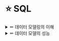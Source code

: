 # ⭐ SQL

<details>

<summary> ✏ 데이터 모델링의 이해 </summary>
<div markdown="1">
  
## 1. 
### 1️⃣ 모델링의 이해
#### 모델링의 정의
- 현실시계를 추상화, 단순화, 명확화하기 위해 일정한 표기법에 의해 표현하는 기법.
  
#### 모델링의 특징
- ##### `추상화(모형화, 가설적)`
    - 현실세계를 일정한 형식에 맞추어 표현을 한다는 의미. 즉, 다양한 현상을 일정한 양식인 표기법에 의해 표현한다는 것.
- ##### `단순화`
    - 복잡한 현실 세계를 약속된 규약에 의해 제한된 표기법이나 언어로 표현하여 쉽게 이해할 수 있도록 하는 개념.
- ##### `명확화`
    - 누구나 이해하기 쉽게 하기 위해 대상에 대한 애매모호함을 제거하고 정확하게 현상을 기술하는 것.
  
#### 모델링의 세 가지 관점
- ##### `데이터 관점`
    - 업무가 어떤 데이터와 관련이 있는지 또는 데이터간의 관계는 무엇인지에 대해서 모델링하는 방법(What, Data).
- ##### `프로세스 관점`
    - 업무가 실제하고 있는 일은 무엇인지 또는 무엇을 해야하는지를 모델링하는 방법(How, Process).
- ##### `데이터와 프로세스의 상관 관점`
    - 업무가 처리하는 일의 방법에 따라 데이터는 어떻게 영향을 받고 있는지 모델링하는 방법(Interaction).
  
### 2️⃣ 데이터 모델의 기본 개념의 이해
#### 데이터 모델링의 정의
- 정보시스템을 구축하기 위한 데이터관점의 업무 분석 기법.
- 현실세계의 데이터(what)에 대해 약속된 표기법에 의해 표현하는 과정.
- 데이터베이스를 구축하기 위한 분석/설계의 과정.
  
#### 데이터 모델링을 하는 주요한 이유
- 정보 시스템 구축의 대상이 되는 업무 내용을 정확하게 분석하는 것.
- 분석된 모델을 가지고 실제 데이터베이스를 생성하여 개발 및 데이터관리에 사용하기 위한것.
  
#### 데이터 모델이 제공하는 기능
- 시스템을 현재 또는 원하는 모습으로 가시화하도록 도와준다.
- 시스템의 구조와 행동을 명세화 할 수 있게 한다.
- 시스템을 구축하는 구조화된 틀을 제공한다.
- 시스템을 구축하는 과정 결정한 것을 문서화한다.
- 다양한 영역에 집중하기 위해 다른 영역의 세부 사항은 숨기는 다양한 관점을 제공한다.
- 특정 목표에 따라 구체화된 상세 수준의 표현방법을 제공한다.
  
### 3️⃣ 데이터 모델링의 중요성 및 유의점
- ##### `파급효과`
    - 각 단위 테스트들이 성공적으로 수행되고 완료되면 이를 전체를 묶어서 병행 테스트, 통합테스트를 수행한다.
    - 이 시점에서 데이터 모델의 병경이 불가피한 상황이 발생한다면, 데이터 구조의 변경으로 인한 일련의 변경 작업은 전체 시스템 구축 프로젝트에서 큰 위험요소가 될 수 있다.
    - 이러한 이유로 시스템 구축 작업 중에서 데이터 설계가 중요하다.
- ##### `복잡한 정보 요구사항의 간결한 표현`
    - 정보 요구사항을 파악하는 가장 좋은 방법은 수많은 페이지의 기능적인 요구사항을 파악하는 것보다 간결하게 그려져 있는 데이터 모델을 리뷰하면서 파악하는 것이 훨씬 빠른 방법이다.
- ##### `데이터 품질`
    - 중복 데이터의 미지정, 데이터 구조의 비즈니스 정의의 불충분, 동일한 성격의 데이터를 통합하지 않고 분리함으로써의 나타나는 데이터 불일지 등의 데이터 구조의 문제로 인한 데이터 품질의 문제는 치유하기 불가능한 경우가 대부분이다.
  
#### 데이터 모델링을 할 때 유의점
- ##### `중복(Duplication) 데이터 모델`
    - 같은 데이터를 사용하는 사람, 시간 그리고 장소를 파악하는데 도움을 준다.
    - 이러한 지식 응용은 데이터 베이스가 여러 장소에 같은 정보를 저장하는 잘못을 하지 않도록 한다.
- ##### `비유연성(Inflexibility) 데이터 모델`
    - 이 데이터 모델을 어떻게 설계했느냐에 따라 사소한 업무변화에도 데이터 모델이 수시로 변경됨으로써 유지보수의 어려움을 가중시킬 수 있다.
    - 데이터의 정의를 데이터의 사용 프로세스와 분리함으로써 데이터 모델링은 데이터 혹은 프로세스의 작은 변화가 애플리케이션과 데이터베이스에 중대한 변화를 일으킬 수 있는 가능성을 줄인다.
- ##### `비일관성(Inconsistency) 데이터 모델`
    - 데이터의 중복이 없더라도 비일관성은 발생한다.
    - 데이터 모델링을 할 때 데이터와 데이터 간의 상호 연관 관계에 대한 명확한 정의는 이러한 위험을 사전에 예방할 수 있도록 해준다.

### 4️⃣ 데이터 모델링의 3단계 진행
- ##### `개념적 데이터 모델링`
    - 주요한 활동: 핵심 엔터티와 그들 간의 관계를 발견하고, 그것을 표현하기 위해서 엔터테-관계 다이어그램을 형성하는 것.
    - 사용자와 시스템 개발자가 데이터 요구 사항을 발견하는 것을 지원한다.
    - 현 시스템이 어떻게 변형되어야 하는가를 이해하는데 유용하다.
- ##### `논리적 데이터 모델링`
    - 데이터베이스 설계 프로세스의 input으로써 비즈니스 정보의 논리적인 구조와 규칙을 명확하게 표현하는 기법 또는 과정.
    - 데이터 모델링 과정에서 가장 핵심이 부분.
    - 핵심은 어떻게 데이터에 엑세스하고 누가 데이터에 엑세스하며, 그러한 엑세스의 전산화와는 독립적으로 다시 말해서 누가, 어떻게, 그리고 전산화와는 별개로 비즈니스 데이터에 존재하는 사실들을 인식하여 기록하는 것.
    - ##### 주요활동: `정규화`
        - 논리 데이터 모델의 일관성을 확보하고 중복을 제거하여 속성들이 가장 적절한 엔터티에 배치되도록 함으로써 보다 신뢰성 있는 데이터 구조를 얻는것이 목적.
    - ##### `상세화`
        - 식별자 확정, 정규화, M:M 관계 해소, 참조 무결성 규칙 정의.
- ##### `물리적 데이터 모델링`
    - 논리 데이터 모델이 데이터 저장소로서 어떻게 컴퓨터 하드웨어에 표현될 것인가를 다룬다.
    - 테이블, 칼럼등으로 표현되는 물리적인 저장 구조와 사용될 저장 장치, 자료를 추출하기 위해 사용될 접근 방법 등이 결정된다.
  
| 데이터 모델링 | 내용 |
| :---: | :----: |     
| 개념적 데이터 모델링 | 추상화 수준이 높고, 엄무중심적이고 포괄적인 수준의 모델링 진행, 전사적 데이터 모델링, EA 수립시 많이 이용 |	
| 논리적 데이터 모델링 | 시스템으로 구축하고자 하는 업무에 대해 Key, 속성, 관계 등을 정확하게 표현, 재사용성이 높음 | 
| 물리적 데이터 모델링 | 실제로 데이터베이스에서 이식할 수 있도록 성능, 저장 등 물리적인 성격을 고려하여 설계 |

### 5️⃣ 프로젝트 생명주기에서 데이터 모델링
![image](https://user-images.githubusercontent.com/87464750/156749242-79d98da7-9db0-4542-887a-1f9900495e5a.png)
  
- 일반적으로 계획 또는 분석단계에서 개념적 데이터 모델링
- 분석단계에서는 논리적 데이터 모델링
- 설계단계에서 물리적 데이터 모델링이 수행된다.
- 단, 현실 프로젝트에서는 개념적 데이터 모델이 생략된 개념/논리 데이터 모델링이 분석단계때 대부분 수행된다.

### 6️⃣ 데이터 모델링에서 데이터독립성의 이해
#### 데이터독립성의 필요성
- 데이터독립성은 지속적으로 증가하는 유지보수 비용을 절감하고 데이터 복잡도를 낮추며 중복된 데이터를 줄이기 위한 목족이 있다.
![image](https://user-images.githubusercontent.com/87464750/156750103-e4b0ff4e-5b52-4cac-89d2-84cd4f4c42b5.png)
  
##### `데이터독립성을 확보하면 얻을 수 있는 효과`
- 각 view의 독립성을 유지하고 계층별 View에 영향을 주지 않고 변경이 가능하다.
- 단계별 Schema에 따라 데이터 정의어와 데이터 조작어가 다름을 제공한다.

#### 데이터베이스 3단계 구조
- ##### `외부 단계`
    - 사용자와 가까운 단계로 사용자 개개인이 보는 자료에 대한 관점과 관련이 있는 부분.
- ##### `개념 단계`
    - 사용자가 처리하는 데이터 유형의 공통적인 사항을 처리하는 통합된 뷰를 데이터 유형의 공통적인 사항을 처리하는 통합된 뷰를 스키마 구조로 디자인한 형태.
- ##### `내부적 단계`
    - 데이터가 물리적으로 저장된 방법에 대한 스키마 구조.
  
#### 데이터독립성 요소
| 항목 | 내용 | 비고 |
| :---: | :----: | :----: |     
| 외부스키마 | - View 단계, 여러 개의 사용자 관점으로 구성, 즉 개개 사용자 단계로서 개개 사용자가 보는 개인적 DB 스키마. </br> - DB의 개개 사용자나 응용프로그래머가 접근하는 DB 정의. | 사용자 관점 </br> 접근하는 특성에 따른 스키마 구성|
| 논리적 데이터 모델링 | - 개념단계, 하나의 개념적 스키마로 구성 모든 사용자 관점을 통합한 조직 전체의 DB를 기술하는 것. </br> - 모든 응용시스템들이나 사용자들이 필요로 하는 데이터를 통합한 조직 전체의 DB를 기술한 것으로 DB에 저장되는 데이터와 그들간의 관계를 표현하는 스키마. | 통합관점 |
| 물리적 데이터 모델링 | - 내부단계, 내부 스키마로 구성, DB가 물리적으로 저장된 형식. </br> - 물리적 장치에서 데이터가 실제적으로 저장되는 방법을 표현하는 스키마 | 물리적 저장구조 |

#### 두 영역의 데이터독립성

| 독립성 | 내용 | 특징 |
| :---: | :----: | :----: |  
| 논리적 독립성 | - 개념 스키마가 변경되어도 외부 스키마에는 영향을 미치지 않도록 지원하는 것. </br> - 논리적 구조가 변경되어도 응용 프로그램에 영향 없음. | - 사용자 특성에 맞는 변경가능 </br> - 통합 구조 변경가능|
| 물리적 독립성 | - 내부스키마가 변경되어도 외부/개념 스키마는 영향을 받지 않도록 지원하는 것. </br> - 저장장치의 구조변경을 응용프로그램과 개념스키마에 영향 없음. | - 물리적 구조 영향없이 개념구조 변경가능. </br> - 개념구조 영향없이 물리적인 구조 변경가능 .|

#### 사상(Mapping)
- 상호 독립적인 개념을 연결시켜주는 다리.

| 사상 | 내용 | 예 |
| :---: | :----: | :----: |  
| 외부적/개념적 사상 </br> (논리적 사상) | - 외부적 뷰와 개념적 뷰의 상호 관련성을 정의함 | 사용자가 접근하는 형식에 따라 다른 타입의 필드를 가질 수 있음. 개념적 뷰의 필드 타입은 변화가 없음. |
| 개념적/내부적 사상 </br> (물리적 사상)| - 개념적 뷰와 저장된 데이터베이스의 상호관련성 정의 | 만약 저장된 데이터베이스 구조가 바뀐다면 개념적/내부적 사상이 바뀌어야 함. 그래야 개념적 스키마가 그대로 남아있게 됨.|

### 7️⃣ 데이터 모델링의 중요한 세 가지 개념
#### 데이터 모델링의 세 가지 요소
- 업무가 관여하는 어떤 것(Things)
- 어떤 것이 가지는 성격(Attributes)
- 업무가 관여하는 어떤 것 간의 관계(relationships)

#### 단수와 집합(복수)의 명명
![image](https://user-images.githubusercontent.com/87464750/156753940-8d8b4589-9595-4b4c-a09d-8be857c4ee6b.png)

### 8️⃣ 데이터 모델링의 이해관계자
#### 데이터 모델링의 이해관계자
- 정보시스템을 구축하는 모든 사람은 데이터 모델링도 전문적으로 할 수 있거나 적어도 완성된 모델을 정확하게 해석할 수 있어야 한다.
    - 즉, 프로젝트에 참여한 모든 IT 기술자들은 데이터 모델링에 대해 정확하게 알고 있어야 한다.
- IT 기술에 종사하거나 전공하지 않았더라도 해당 업무에서 정보화를 추진하는 위치에 있는 사람도 데이터 모델링에 대한 개념 및 세부사항에 대해 어느 정도 지식을 가지고 있어야 한다.

![image](https://user-images.githubusercontent.com/87464750/156754569-9a9cd5e0-c645-4c8d-9c76-f07fe40e7429.png)

### 9️⃣ 데이터 모델의 표기법인 ERD의 이해
#### 데이터 모델 표기법
![image](https://user-images.githubusercontent.com/87464750/156754976-6b16e124-4087-41ce-a40f-c07f7b51689a.png)

- ERD를 작성하는 작업순서
    - 엔터티를 그린다.
        - 가장 중요한 엔터티를 왼쪽 상단에 배치.
    - 엔터티를 적절하게 배치한다.
    - 엔터티간의 관계를 설정한다.
    - 관계명을 기술한다.
    - 관계의 참여도를 기술한다.
    - 관계의 필수여부를 기술한다.

### 🔟 좋은 데이터 모델의 요소
- 완정성(Completeness)
- 중복배제(Non-Redundancy)
- 업무규칙(Business Rules)
- 데이터 재사용(Data Resuability)
- 의사소통(Communicaion)
- 통합성(Integeration)

## 2.
### 1️⃣ 엔터티의 개념
- 사람, 장소, 물건, 사건, 개념 등의 명사에 해당한다.
- 업무상 관리가 필요한 관심사에 해당한다.
- 저장이 되기 위한 어떤것이다.

### 2️⃣ 엔터티와 인스턴스에 대한 내용과 표기법
- 엔터티는 표기법에따라 조금씩 차이는 있지만 대부분 사각형으로 표현된다.
 
<엔터티와 엔터티간의 ERD>

![image](https://user-images.githubusercontent.com/87464750/156874752-a7bc5260-7cf7-4acd-874d-d4f79ab0a565.png)

<엔터티에 대한 표기법>

![image](https://user-images.githubusercontent.com/87464750/156874782-e77274b2-195e-44a5-a1cd-e15f75a99c7f.png)

### 3️⃣ 엔터티의 특징

- 반드시 해당 업무에서 필요하고 관리하고자 하는 정보이여야 한다.
- 유일한 식별자에 의해 식별이 가능해야 한다.
- 영속적으로 존재하는 인스턴스의 집합이여야 한다.
- 업무 프로세스에 의해 이용되어야 한다.
- 반드시 속성이 있어야 한다.
- 다른 엔터티와 최소 한 개 이상의 관계가 있어야 한다.

### 4️⃣ 엔터티의 분류

- ##### `유무형에 따른 분류`
    - `유형엔터티`
        - 물리적인 형태가 있고 안정적이며 지속적으로 활용되는 엔터티
        - 업무로부터 엔터티를 구분하기가 가장 용이하다
        - > ex) 사원, 물품, 강사
    - `개념 엔터티`
        - 물리적인 형태는 존재하지 않고 관리해야 할 개념적 정보로 구분이 되는 엔터티
        - > ex) 조직, 보험상품
    - `사건 엔터티`
        - 업무를 수행함에 따라 발생되는 엔터티로서 비교적 발생량이 많으며 각종 통계자료에 이용될 수 이ㅛ다.
        - > ex) 주문, 청구, 미납
     
- ##### `발생시점에 따른 분류`
    - `기본 엔터티`
        - 그 업무에 원래 존재하는 정보로서 다른 엔터티와 관계에 의해 생성되지 않고 독립적으로 생성이 가능하고 자신은 타 엔터티의 부모의 역할을 하게 된다.
        - 다른 엔터티로부터 주식별자를 상속받지 않고 자신의 고유한 주식별자를 가지게 된다.
    -  `중심엔터티`
        - 기본엔터티로부터 발생되고 그 업무에 있어서 중심적인 역할을 한다.
        - 데이터의 양이 많이 발생되고 다른 엔터티와의 관계를 통해 많은 행위엔터티를 생성한다.
    - `행위엔터티`
        - 두 개 이상의 부모엔터티로부터 발생되고 자주 내용이 바뀌거나 데이터량이 증가된다.
        - 분석초기 단계에서는 잘 나타나지 않으며 상세 설계단계나 프로세스와 상관모델링을 진행하면서 도출될 수 있다.

### 5️⃣ 엔터티의 명명

- 가능하면 현업업무에서 사용하는 용어를 사용한다.
- 가능하면 약어를 사용하지 않는다.
- 단수명사를 사용한다.
- 모든 엔터티에 유일하게 이름이 부여되어야 한다.
- 엔터티 생성의미대로 이름을 부여한다.

## 3.

### 1️⃣ 속성 (Attribute)의 개념

- 업무에서 필요로 한다.
- 의미상 더 이상 분리되지 않는다.
- 엔터티를 설명하고 인스턴스의 구성요소가 된다.

### 2️⃣ 엔터티, 인스턴스와 속성, 속성값에 대한 내용과 표기법
#### 엔터티, 인스턴스, 속성, 속성값의 관계

- 엔터티, 인스턴스, 속성, 속성값에 대한 관계 분석
    - 한 개의 엔터티는 두 개 이상의 인스턴스의 집합이여야 한다.
    - 한 개의 엔터티는 두 개 이상의 속성을 갖는다.
    - 한 개의 속성은 한 개의 속성값을 갖는다.

<엔터티- 속성의 관계>

![image](https://user-images.githubusercontent.com/87464750/156875618-6d556ecc-7405-4ba0-a88a-144ef444c3d7.png)

#### 속성의 표기법
- 속성의 표기법은 엔터티 내에 이름을 포함하여 표현하면 된다.

### 3️⃣ 속성의 특징
- 반드시 해당 업무에 필요하고 관리하고자 하는 정보이여야 한다.
- 정규화 이론에 근간하여 정해진 주식별자에 함수적 종속성을 가져야 한다.
- 하나의 속성에는 한 개의 값만을 가진다.
- 하나의 속성에 여러 개의 값이 있는 다중값일 경우 별도의 엔터티를 이용하여 분리한다.

### 4️⃣ 속성의 분류

- ##### `속성의 특성에 따른 분류 `
    - `기본속성`
        - 업무로부터 추출한 모든 속성이 해당된다.
        - 가장 일반적이고 많은 속성을 차지한다.
        - 코드성 데이터, 엔터티를 식별하기 위해 부여된 일련번호, 그리고 다른 속성을 계산하거나 영향을 받아 생성된 속성을 제외한 모든 속성.
    - `설계속성`
        - 업무상 필요한 데이터 이외에 데이터 모델링을 위해, 업무를 규칙화하기 위해 속성을 새로 만들거나 변형하여 정의하는 속성.
    - `파생속성`
        - 다른 속성에 영향을 받아 발생하는 속성으로 보통 계산된 값들이 이에 해당된다.
        - 프로세스 설계 시 데이터 정합성을 유지하기 위해 유의해야 할 점이 많으며 가급적 파생속성을 적게 정의하는 것이 좋다.

- ##### `엔터티 구성방식에 따른 분류`
    - `PK(Primary Key) 속성`
        - 엔터티를 식별할 수 있는 속성.
    - `FK(Foreign Key) 속성`
        - 다른 엔터티와의 관계에서 포함된 속성.
    - `일반속성`
        - PK, FK에 포함되지 않는 속성.

### 5️⃣ 도메인
- 각 속성이 가질 수 있는 값의 범위.
- 엔터티 내에서 속성에 대한 데이터 타입과 크기 그리고 제약사항을 지정하는 것.
- 속성은 도메인 이외의 값을 갖지 못한다.

### 6️⃣ 속성의 명명
- 해당 업무에서 사용하는 이름을 부여한다.
    - 아무리 일반적인 용어라도 그 업무에서 사용되지 않으면 속성의 명칭으로 사용하지 않는 것이 좋다.
- 서술식 속성명은 상용하지 않는다.
    - 명사형을 이용하고, 수식어가 많이 붙지 않도록 유의하여 작성.
- 약어 사용은 가급적 제한한다.
- 전체 데이터모델에서 유일성을 확보하는 것이 좋다.

## 4.
### 1️⃣ 관계의 정의
- 엔터티의 인스턴스 사이의 논리적인 연관성으로서 존재의 형태로서나 해위로서 서로에게 연관성이 부여된 상태.

#### 관계의 패어링
- 각각의 엔터티의 인스턴스들은 자신이 관련된 인스턴스들과 관계의 어커런스로 참여하는 형태를 관계 패어링이라고 한다.
- 엔터티는 인스턴스의 집합을 논리적으로 표현하였다면 관계는 관계 패어링의 집합을 논리적으로 표현하는 것.

### 2️⃣ 관계의 표기법
- 관계명: 관계의 이름
- 관계차수: 1:1, 1:M, M:N
- 관계선택사양: 필수관계, 선택관계

#### 관계명
- 애매한 동사는 피한다.
- 현재형으로 표현한다.

#### 관계차수

##### `1:1(ONT TO ONE) 관계를 표시하는 방법`

![image](https://user-images.githubusercontent.com/87464750/157227222-7a205bc1-5b8c-4dfb-a63b-6d88c689213d.png)

##### `1:M(ONT TO MANY) 관계를 표시하는 방법`

![image](https://user-images.githubusercontent.com/87464750/157227328-ef248ea1-6844-4b85-aeb8-0c88a7715a4c.png)

##### `M:N(MANY TO MANY) 관계를 표시하는 방법`

![image](https://user-images.githubusercontent.com/87464750/157227388-ea3b9c4e-dfe1-4ac5-b013-9a598c3a7f33.png)

#### 관계선택사양
- ##### `필수참여관계`: 필수적으로 연결 관계가 있는 것.
- ##### `선택적인 관계`: 정보로서 관련은 있지만 서로가 필수적인 관계는 아닌 선택적인 관계가 되는 것.

### 3️⃣ 관계의 정의 및 읽는 방법
#### 관계 체크사항
- 두 개의 엔터티 사이에 관심있는 연관규칙이 존재하는가?
- 두 개의 엔터티 사이에 정보의 조합이 발생되는가?
- 업무기술로서, 장표에 관계연결에 대한 규칙이 서술되어 있는가?
- 업무기술서, 장표에 관계연결을 가능하게 하는 동사가 있는가?

#### 관계 읽기
- 기준(Source) 엔터티를 한 개(One) 또는 각(Each)으로 읽는다.
- 대상(Target) 엔터티의 관계참여도 즉 개수(하나, 하나 이상)를 읽는다.
- 관계선택사양과 관계명을 읽는다.

<관계를 읽는 방법>

![image](https://user-images.githubusercontent.com/87464750/157228314-e82e9cc7-8ee0-4e44-93b7-bfd9297b2d09.png)

## 5.
### 1️⃣ 식별자 개념
- 여러 개의 집합체를 담고 있는 하나의 통에서 각각을 구분할 수 있는 논리적인 이름.
- 하나의 엔터티에 구성되어 있는 여러 개의 속성 중에 엔터티를 대표할 수 있는 속성을 의미하며 하나의 엔터티는 반드시 하나의 유일한 식별자가 존재해야 한다.

### 2️⃣ 식별자의 특징
- ##### `유일성` 주식별자에 의해 엔터티내에 모든 인스턴스들의 유일하게 구분되어야 한다.
- ##### `최소성` 주식별자를 구성하는 속성의 수는 유일성을 만족하는 최소의 수가 되어야 한다.
- ##### `불변성` 지정된 주식별자의 값은 자주 변하지 않는 것이어야 한다.
- ##### `존재성` 주식별자가 지정이 되면 반드시 값이 들어와야 한다.

### 3️⃣ 식별자 분류 및 표기볍
#### 식별자 분류
<식별자의 분류 체계>

| 분류 | 식별자 | 설명 |
| :---: | :------: | :------: |  
| 대표성 여부 | 주식별자</br></br> 보조 식별자| - 엔터티 내에서 각 어커런스를 구분 할 수 있는 구분자이며, 타 엔터티와 참조관계를 연결할 수 있는 식별자. </br> - 엔터티 내에서 각 어커런스를 구분할 수 있는 구분자이나 대표성을 가지지 못해 참조관계 연결을 못함.|
| 스스로 생성여부 | 내부식별자 </br></br> 외부식별자| - 엔터티 내부에서 스스로 만들어지는 식별자. </br></br> - 타 엔터티와의 관계를 통해 타 엔터티로부터 받아오는 식별자. |
| 속성의 수 | 단일 식별자 </br> 복합 식별자| - 하나의 속성으로 구성된 식별자. </br></br> - 둘 이상의 속성으로 구성된 식별자 |
| 대체 여부 | 본질 식별자 </br> 인조식별자 |- 업무에 의해 만들어지는 식별자 </br></br> - 업무적으로 만들어지지는 않지만 원조식별자가 복잡한 구성을 가지고 있기 때문에 인위적으로 만든 식별자. |


### 4️⃣ 주식별자 도출기준
- 해당 업무에서 자주 이용되는 속성을 주식별자로 지정한다.
- 명칭, 내역 등과 같이 이름으로 기술되는 것들은 가능하면 주식별자로 지정하지 않는다.
- 복합으로 주식별자로 구성할 경우 너무 많은 속성이 포함되지 않도록 한다.

### 5️⃣ 식별자관계와 비식별자관계에 따른 식별자

#### 식별자관계와 비식별자 관계의 결정
- 엔터티에 주식별자가 지정되고 엔터티간 관계를 연결하면 부모쪽의 주식별자를 자식엔터티의 속성으로 내려 보낸다.
- 이때 자식엔터티에서 부모엔터티로부터 받은 외부식별자를 자신의 주식별자로 이용할 것인지 또는 부모와 연결이 되는 속성으로서만 이용할 것인지를 결정해야 한다.

#### 식별자관계
- 부모로부터 받은 식별자를 자식엔터티의 주식별자로 이용하는 경우 Null 값이 오면 안되므로 반드시 부모엔터티가 생성되어야 자기 자신의 엔터티가 생성되는 경우이다.
- `1:1 관계` 부모로부터 받은 속성을 자식엔터티가 모두 사용하고 그것만으로 주식별자로 사용하는 경우.
- `1:M 관계` 부모로부터 받은 속성을 포함하여 다른 부모엔터티에서 받은 속성을 포함하거나 스스로 가지고 있는 속성과 함께 주식별자로 구성되는 경우.

#### 비식별자관계
비식별자 관계: 부모엔터티로부터 속성을 받았지만 자식엔터티의 주식별자로 사용하지 않고 일반적인 속성으로만 사용하는 경우.
- 자식엔터티에서 받은 속성이 반드시 필수가 아니어도 무방하기 때문에 부모없는 자식이 생성될 수 있는 경우.
- 엔터티별로 데이터의 생명주기를 다르게 관리할 경우.
- 여러 개의 엔터티가 하나의 엔터티로 통합되어 표현되었는데 각각의 엔터티가 별도의 관계를 가질 경우.
- 자식엔터티에 주식별자로 사용하여도 되지만 자식엔터티에서 별도의 주식별자를 생성하는 것이 더 유리하다고 판단될 때 비식별자 관계에 의한 외부식별자로 표현.

#### 식별자 관계로만 설정할 경우의 문제점
- 식별자 관계만으로 연결된 데이터 모델의 특징은 주식별자 속성이 지속적으로 증가할 수 밖에 없는 구조로서 개발자가 복잡성과 오류가능성을 유발시킬 수 있는 요인이 될 수 있다.

#### 비식별자 관계로만 설정할 경우의 문제점
- 일반적으로 각각의 엔터티에는 중요한 기준 속성이 있는데 이러한 기준속성은 부모엔터티에 있는 PK 속성으로부터 상속되어 자식엔터티에 존재하는 경우가 많다.
- 이런 경우 데이터 모델링을 전개할 때 각 엔터티 간의 관계를 비식별자 관계로 설정하면 이런 유형의 속성이 자식엔터티로 상속이 되지 않아 자식엔터티에서 데이터를 처리할 때 쓸데없이 부모엔터티까지 찾아가여 하는 경우가 발생된다.

#### 식별자관계와 비식별자관계 모델링
- 비식별자관계 선택 프로세스
- 다음 조건에 해당할 경우 비식별자관계로 조정

![image](https://user-images.githubusercontent.com/87464750/158022564-261f46e6-5333-468f-93bf-170338d82212.png)

- 식별자와 비식별자관계 비교

| 항목 | 식별자관계 | 비식별자관계 |
| :---: | :------: | :------: |  
| 목적 | 강한 연결관계 표현 | 약한 연결관계 표현|
| 자식 주식별자 영향 | 자식 주식별자의 구성에 포함됨 | 자식 일반 속성에 포함됨 |
| 표기법 | 실선 표현 | 점선 표현 |
| 연결 고려사항 | - 반드시 부모엔터티 종속 </br> - 자식 주식별자구성에 부모 주식별자포함 필요 </br> - 상속받은 주식별자속성을 타 엔터티에 이전 필요| - 약한 종속관계 </br> - 자식 주식별자구성을 독립적으로 구성 </br> - 자식 주식별자구성을 부모 주식별자 부분 필요 </br> - 상속받은 주식별자속성을 타 엔터티에 차단 필요 </br> -부모쪽의 관계참여자가 선택관계 |

 </div>
</details>

<details>
  
<summary> ✏ 데이터 모델의 성능 </summary>
<div markdown="1">
  
## 1.
### 1️⃣ 성능 데이터 모델링의 정의
- 성능 데이터 모델링이란 데이터베이스 성능향상을 목적으로 설계 단계의 데이터 모델링 때부터 정규화, 반정규화, 테이블통합, 테이블분할, 조인구조, PK, FK 등 여러 가지 성능과 관련된 사항이 데이터 모델링에 반영될 수 있도록 하는 것으로 정의.
  
### 2️⃣ 성능 데이터 모델링 수행시점
- 분석/설계 단계에서 데이터베이스 처리 성능을 향상시킬 수 있는 방법을 주도면밀하게 고려해야 한다.
  
<성능 향상 그래프>
  
![image](https://user-images.githubusercontent.com/87464750/158052546-e9e035b8-b2f3-495c-b9f9-1d8cd65c0d29.png)
  
### 3️⃣ 성능 데이터 모델링 고려사항
- 데이터 모델링을 할 때 정규화를 정확하게 수행한다.
    - 정규화된 모델이 데이터를 주요 관심사별로 분산시키는 효과가 있기 때문에 그 자체로 성능을 향상시키는 효과가 있다.
- 데이터베이스 용량산정을 수행한다.
    - 용량산정을 수행하면 어떤 엔터티에 데이터가 집중되는지 파악 할 수 있다.
- 데이터베이스에 발생되는 트랜잭션의 유형을 파악한다.
    - SQL 문장의 조인관계 테이블에서 데이터조회의 칼러들을 파악할 수 있게 되어 그에 따라 성능을 고려한 데이터 모델을 설계할 수 있다.
- 용량과 트랜잭션의 유형에 따라 반정규화를 수행한다.
     - 반정규화는 테이블, 속성, 관계에 대해 포괄적인 반정규화의 방법을 적용해야 한다.
- 이력모델의 조정, PK/FK 조정, 슈퍼타입/서브타입 조정 등을 수행한다.
- 성능관점에서 데이터 모델을 검증한다.
    - 일반적인 데이터 모델 규칙만을 검증하지 말고 충분하게 성능이 고려되었는지를 체크리스트에 포함하여 검증하도록 한다.
  
### 4️⃣ 정규하 성능1. 정규화를 통한 성능 향상 전략
- 데이터 모델링을 하면서 정규화를 하는 것은 기본적으로 데이터에 대한 중복성을 제거하여 주고 데이터가 관심사별로 처리되는 경우가 많기 때문에 성능이 향상되는 특징을 가지고 있다.
- 엔터티가 계속 발생되므로 SQL 문장에서 조인이 많이 발생하여 이로 인한 성능저하가 나타나는 경우도 있다.
  
<정규화 수행과 성능>
  
![image](https://user-images.githubusercontent.com/87464750/158052933-56a6639b-58da-4416-bf3b-25db90a43ca4.png)
  
- 정규화 수행 모델은 데이터를 입력/수정/삭제할 때 일반적으로 반졍규화된 테이블에 비해 처리 성능이 향상된다.
- 단, 데이터를 조회할 때에는 처리 조건에 따라 조회 성능이 향상될 수도 있고 저하될 수도 있다.
- 따라서 일반적으로 정규화가 잘 되어 있으면 입력/수정/삭제의 성능이 향상되고 반정규화를 많이하면 조회의 성능이 향상된다고 인식될 수 있다.
  
### 5️⃣ 함수적 종속성에 근거한 정규화 수행 필요
- 함수의 종속성은 데이터들이 어떤 기준값에 의해 종속되는 현상을 지칭하는 것이다.
- 이때 기준값을 결정자라 하고 종속되는 값을 종속자라고 하다.
<함수의 종속성>

![image](https://user-images.githubusercontent.com/87464750/158053067-5495c55f-92cd-4482-a705-40b3112f79ed.png)
  
- 함수의 종속성은 데이터가 가지고 있는 근본적인 속성으로 인식되고 있다.
- 정규화의 궁극적인 목적은 반복적인 데이터를 분리하고 각 데이터가 종속된 테이블에 적절하게 배치되도록 하는 것이므로 이 함수의 종속성을 이용하여 정규화 작업이나 각 오브젝트에 속성을 배치하는 작업에 이용되는 것이다.
  
## 2.
### 1️⃣ 반정규화를 통한 성능향상 전략
#### 반정규화의 정의
- 정규화된 엔터티, 속성, 관계에 대해 시스템의 성능향상과 개발과 운영의 단순화를 위해 중복, 통합, 분리 등을 수행하는 데이터 모델링의 기법을 의미한다.
  
<중복성의 원리를 활용하여 데이터조회시 성능을 향상시키는 역할을 할 수 있음>
 
![image](https://user-images.githubusercontent.com/87464750/165761949-1d4e79f2-4c42-40a5-9aa9-848989271629.png)
  
- 반정규화를 기술적으로 수행하지 않는 경우에 발생하는 현상
    - 성능이 저하된 데이터베이스가 생성될 수 있다.
    - 구축단계나 시험단계에서 반정규화를 적용할 때 수정에 따른 노력비용이 많이 들게된다.

#### 반정규화의 적용방법
  
<반정규화 절차>

![image](https://user-images.githubusercontent.com/87464750/166789424-1fa97163-caef-4c6c-b5a1-2d8961143b16.png)
  
- 반정규화 대상을 조사한다.
    - 일단 전체 데이터의 양을 조사하고 그 데이터가 해당 프로세스를 처리할 때 성능저하가 나타날 수 있는지 검증해야한다.
        - 자주 사용되는 테이블에 접근하는 프로세스의 수가 많고 항상 일정한 범위만을 조회하느 경우에 반정규화를 검토한다.
        - 테이블에 대량의 데이터가 있고 대량의 데이터 범위를 자주 처리하는 경우에 처리범위를 일정하게 줄이지 않으면 성능을 보장할 수 없을 경우에 반정규화를 검토한다.
        - 통계성 프로세스에 의해 통계 정보를 필요로 할 때 별도의 통계테이블을 생성한다.
        - 테이블에 지나치게 많은 조인이 걸려 데이터를 조회하는 작업이 기술적으로 어려울 경우 반졍규화를 검토한다.
  
- 반정규화의 대상에 대해 다른 방법으로 처리할 수 있는지 검토한다.
  - 지나치게 많은 조인이 걸려 데이터를 조회하는 작업이 기술적으로 어려울 경우 뷰를 사용하면 이를 해결할 수도 있다.
  - 대량의 데이터처리나 부분처리에 의해 성능이 저하되는 경우에 클러스터링을 적용하거나 인덱슬르 조정함으로써 성능을 향상시킬 수 있다.
  - 대량의 데이터는 Primary key의 성격에 따라 부분적인 테이블로 분리할 수 있다.
  - 응용 에플리케이션에서 로직을 구하는 방법을 변경함으로써 성능을 향상시킬 수 있다.
- 반정규화를 적용한다.
  
### 2️⃣ 반정규화의 기법
- 테이블 반정규화
  
<테이블 병합>
| 기법 | 내용 |
| :---: | :----: |     
| 1:1 관계 테이블 병합 | 1:1 관계를 통합하여 성능향상 |	
| 1:M 관계 테이블 병합 | 1:M 관계를 통합하여 성능향상 | 
| 슈퍼/서브타입 테이블 병합 | 슈퍼/서브 관계를 통합하여 성능향상 |

<이블 분할>
| 기법 | 내용 |
| :---: | :----: |     
| 수직분할 | 칼럼단위의 테이블을 디스크 I/O를 분산처리 하기 위해 테이블을 1:1로 분리하여 성능향상(트랜잭션의 처리되는 유형을 파악이 선행되어야 함) |	
| 수평분할 | 로우 단위로 집중 발생되는 트랜잭션을 분석하여 디스크 I/O 및 데이터접근의 효율성을 높여 성능을 향상하기 위해 로우단위로 테이블 쪼갬 | 

<테이블 추가>
| 기법 | 내용 |
| :---: | :----: |     
| 중복 테이블 추가 | 다른 업무이거나 서버가 다른 경우 동일한 테이블구조를 중복하여 원격조인을 제거하여 성능을 향상 |	
| 통계테이블 추가 | SUM, AVG 등을 미리 수행하여 계산해 둠으로써 조회 시 성능을 향상 | 
| 이력테이블 추가 | 이력테이블 중에서 마스터 테이블에 존재하는 레코드를 중복하여 이력테이블에 존재하는 방법은 반정규화의 유형 |
| 부분테이블 추가 | 하나의 테이블의 전체 칼럼 중 자주 이용하는데 자주 이용하는 집중화된 칼럼들이 있을 때 디스크 I/O를 줄이기 위해 해당 칼럼들을 모아놓은 별도의 반정규화된 테이블을 작성|
  
- 칼럼의 반정규화
  
| 기법 | 내용 |
| :---: | :----: |     
| 중복칼럼 추가 | 조인에 의해 처리할 때 성능저하를 예방하기 위해 즉, 조인을 감소시키기 위해 중복된 칼럼을 위치시킴 |	
| 파생칼럼 추가 | 트랜잭션이 처리되는 시점에 계산에 의해 발생되는 성능저하를 예방하기 위해 미리값을 계산하여 칼럼에 보관함. Derived Column이라고 함 | 
| 이력테이블 칼럼추가 | 대량의 이력데이터를 처리할 때 불특정 날 조회나 최근 값을 조회할 때 나타날 수 있는 성능저하를 예방하기 위해 이력테이블에 가능성 칼럼(최근값 여부, 시작과 종료일자 등)을 추가함  | 
| PK에 위한 칼럼 추가  | 복합의미를 갖는 PK를 단일 속성으로 구성하였을 경우 발생됨. 단일 PK안에서 특정값을 별도로 조회화는 경우 성능저하가 발생될 수 있음. 이때 이미 PK안에 데이터가 존재하지만 성능향상을 위해 일반속성으로 포함하는 방법이 PK의한 칼럼추가 반정규화임. | 
| 응용시스템 오작동을 위한 칼럼 추가 | 업무적으로는 의미가 없지만 사용자가 데이터처리를 하다가 잘못 처리하여 원래 값으로 북구하기를 원하는 경우 이전 데이터를 임시적으로 중복하여 보관하는 기법. 칼럼으로 이것을 보관하는 방법은 오작동 처리를 위한 임시적인 기법이지만 이것을 이력데이터 모델로 풀어내면 정상적인 데이터 모델의 기법이 될 수 있음. |
| 중복관계 추가 | 데이터를 처리하기 위한 여러 경로를 거쳐 조인이 가능하지만 이때 발생할 수 있는 성능저하를 예방하기 위해 추가적인 관계를 맺는 방법이 관계의 반정규화임|
  
 ## 3.
 ### 1️⃣ 대량 데이터발생에 따른 테이블 분할개요
 
 - 대량의 데이터가 처리되는 테이블에 성능이 저하되는 이유는 SQL 문장에서 데이터를 처리하기 위한 I/O의 양이 증가하기 때문이다.
 - 대량의 데이터가 존재하는 테이블에 많은 트랜잭션이 발생하여 성능이 저하되는 테이블 구조에 대해 수평/수직 분할 설계를 통해 성능저하를 예방할 수 있음
 
  <테이블 수평/수직분할에 의한 성능향상>
    
 ![image](https://user-images.githubusercontent.com/87464750/169698305-cb991bea-4f5d-490d-9b21-25d8cf62b6ad.png)
  
  - 칼럼이 많이지게 되면 물리적인 디스크에 여러 블록에 데이터가 저장되게 된다. 따라서 데이터를 처리할때 여러 블록에서 데이터를 I/O해야 하는 즉 SQL 문장의 성능이 저하될 수 있는 특징을 가지게 된다.
 
 <디스크에 데이터저장의 개념>
   
 ![image](https://user-images.githubusercontent.com/87464750/169698875-021f04cd-d306-4eb5-9ba5-6064a777947c.png)
 
- 많은 컬럼은 로우체이닝과 로우마이그레이션이 많아지게 되어 성능이 저하된다.
- 로우체이닝: 로우 길이가 너무 길어서 데이터 블록 하나에 데이터가 모두 저장되지 않고 두 개 이상의 블록에 걸쳐 하나의 로우가 저장되어 있는 형태.
- 로우마이그레이션: 데이터 블록에서 수정이 발생하면 수정된 데이터를 해당 데이터 블록에서 저장하지 못하고 다른 블록의 빈 공간을 찾아 저장하는 방식.
- 로우체이닝과 로우마이그레이션이 발생하여 많은 블록에 데이터가 저장되면 데이터베이스 메모리에서 디스크와 I/O 가 발생할때 불필요하게 I/O가 많이 발생하여 성능이 저하된다.
   
### 2️⃣ 한 테이블에 많은 수의 칼럼을 가지고 있는 경우
- 물리적으로 칼럼의 값이 블록에 넓게 산재되어 있어 디스크 I/O가 많이 일어나게 된다.
- 많은 칼럼을 가지고 있는 테이블에 대해서는 트랜잭션이 발생될 때 어떤 칼럼에 대해 집중적으로 발생하는지 분석하여 테이블을 쪼개어 주면 디스크 I/O가 감소하게 되어 성능이 개선되게 된다.
- 분리된 테이블은 디스크에 적어진 칼럼이 저장이 되므로 로우마이그레이션과 로우체이닝이 많이 줄어들 수 있다.
    - 동일한 SQL 구분에 대해서도 디스크 I/O가 줄어들어 성능이 개선되게 된다.
    - 트랜잭션을 분석하여 적절하게 1:1 관계로 분리함으로써 성능향상이 가능하도록 해야한다.
 
### 3️⃣ 대량 데이터 저장 및 처리로 인한 성능
- 테이블에 많은 양의 데이터가 예상될 경우 파티셔닝을 적용하거나 PK에 의해 테이블을 분할하는 방법을 적용할 수 있다.

##### RANGE PARTITION 적용
- 하나의 테이블로는 너무 많은 데이터가 존재하므로 인해 성능이 경우헤 해당된다.
- 가장 많이 사용하는 파티셔닝의 기준이다.
- 대상 테이블이 날자 또는 숫자값으로 분리가 가능하고 각 영역별로 트랜잭션이 분리된다면 RANGE PARTITION을 적용한다.
- 데이터보관주기에 따라 테이블에 데이터를 쉽게 지우는 것이 가능하므로 데이터보관주기에 따른 테이블 관리가 용이하다.
   
##### LIST PARTITION 적용
- 핵심적인 코드값 등으로 PK가 구성되어 있고, 대량의 데이터가 있는 테이블이라면 값 각각에 의해 파티셔닝이 되는 LIST PARTITION을 적용할 수 있다.
- 대용량 데이터를 특정값에 따라 분리 저장할 수 있으나 RANGE PARTITION과 같이 데이터 보관주기에 따라 쉽게 삭제하는 기능은 제공될 수 없다.
   
##### HASH PARTITION 적용
- 지정된 HASH 조건에 따라 해슁 알고리즘이 적용되어 테이블이 분리되며 설계자는 테이블에 데이터가 정확하게 어떻게 들어갔는지 알 수 없다.
- 성능향상을 위해 사용하며 데이터 보관주기에 따라 쉽게 삭제하는 기능은 제공될 수 없다.
   
데이터량이 대용량이 되면 파티셔닝의 적용은 필수적으로 파티셔닝 기준을 나눌 수 있는 조건에 따라 적절한 파티셔닝 방법을 선택하여 성능을 향상 시키도록 한다.
   
### 4️⃣ 테이블에 대한 수평분할/수직분할의 절차

` 수평분할/수직분할에 대한 4가지 원칙 `
   
1. 데이터 모델링을 완성한다.
2. 데이터베이스 용량산정을 한다.
3. 대량 데이터가 처리되는 테이블에 대해서 트랜잭션 처리 패턴을 분석한다.
4. 칼럼 단위로 집중화된 처리가 발생하는지, 로우단위로 집중화된 처리가 발생되는지 분석하여 집중화된 단위로 테이블을 분리하는 것을 검토한다.
   
- 용량산정은 어느 테이블에 데이터의 양이 대용량이 되는지 분석하는 것이다.
- 특정 테이블의 용량이 대용량인 경우 칼럼의 수가 너무 많은지 확인한다.
        - 칼럼의 수가 많은 경우 트랜잭션의 특성에 따라 테이블을 1:1 형태로 분리할 수 있는지 검증하면 된다.
- 칼럼의 수가 적지만 데이터용량이 많아 성능저하가 예상이 되는 경우 테이블에 대해 파티셔닝 전략을 고려하도록 한다.
        - 이때, 임의로 파티셔닝을 할것인지 데이터가 발생되는 시간에 따라 파티셔닝을 할 것인지를 설명된 기준에 따라 적용하면 된다.
   
 ## 4
 ### 1️⃣ 슈퍼타입/서브타입 모델의 성능고려 방법
 ##### 슈퍼/서브타입 데이터 모델의 개요
   
 - 최근에 데이터 모델링을 할 때 자주 쓰이는 모델링 방법.
 - 자주쓰이는 이유: 업무를 구성하는 데이터의 특징을 공통과 차이점의 특징을 고려하여 효과적으로 표현할 수 있기 때문이다.
     - 즉, 공통의 부분을 슈퍼타입으로 모델링 하고 공통으로부터 상속받아 다른 엔터티와 차이가 있는 속성에 대해서는 별도의 서브엔터티로 구분하여 업무의 모습을 정확하게 표현하면서 물리적인 데이터 모델로 변환을 할 때 선택의 폭을 넓힐 수 있는 장점이 있다.
 
 </div>
</details>
